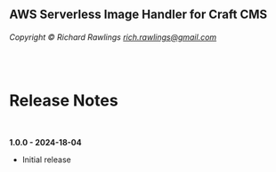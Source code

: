 ## AWS Serverless Image Handler for Craft CMS
###### Copyright © Richard Rawlings <rich.rawlings@gmail.com>

<br>

# Release Notes

<br>

**1.0.0 - 2024-18-04**

- Initial release
